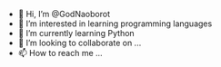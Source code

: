 - 👋 Hi, I’m @GodNaoborot
- 👀 I’m interested in learning programming languages
- 🌱 I’m currently learning Python
- 💞️ I’m looking to collaborate on ...
- 📫 How to reach me ...

<!---
GodNaoborot/GodNaoborot is a ✨ special ✨ repository because its `README.md` (this file) appears on your GitHub profile.
You can click the Preview link to take a look at your changes.
--->
